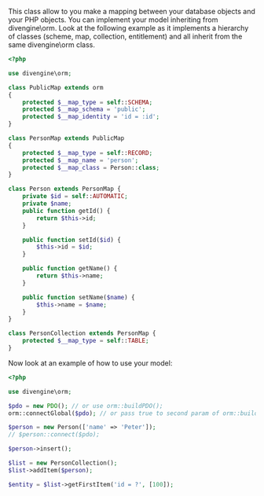 This class allow to you make a mapping between your database objects and your PHP objects. You can implement your model inheriting from divengine\\orm. Look at the following example as it implements a hierarchy of classes (scheme, map, collection, entitlement) and all inherit from the same divengine\\orm class.
  

```php
<?php 

use divengine\orm; 

class PublicMap extends orm
{
    protected $__map_type = self::SCHEMA;
    protected $__map_schema = 'public';
    protected $__map_identity = 'id = :id';
}  

class PersonMap extends PublicMap
{
    protected $__map_type = self::RECORD;
    protected $__map_name = 'person';
    protected $__map_class = Person::class;
}

class Person extends PersonMap {
    private $id = self::AUTOMATIC;
    private $name;
    public function getId() {
        return $this->id;
    }

	public function setId($id) {
        $this->id = $id;
    } 

    public function getName() {
        return $this->name;
    }

    public function setName($name) {
        $this->name = $name;
    }
}

class PersonCollection extends PersonMap {
    protected $__map_type = self::TABLE;
}  

```

Now look at an example of how to use your model:

```php
<?php  

use divengine\orm;

$pdo = new PDO(); // or use orm::buildPDO();
orm::connectGlobal($pdo); // or pass true to second param of orm::buildPDO()

$person = new Person(['name' => 'Peter']);
// $person::connect($pdo);

$person->insert();

$list = new PersonCollection();
$list->addItem($person);

$entity = $list->getFirstItem('id = ?', [100]);
```